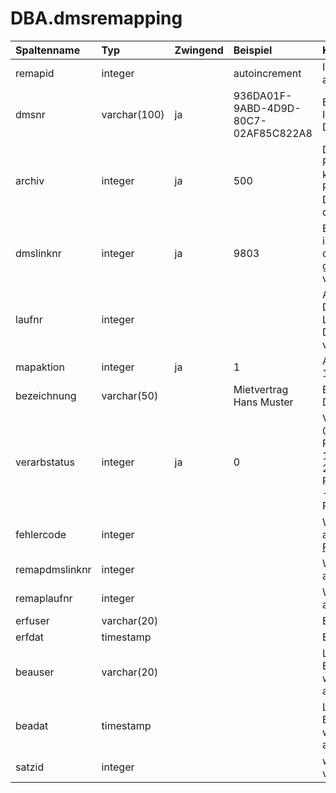 # DBA.dmsremapping

|Spaltenname|Typ|Zwingend|Beispiel|Kommentar|
|:----------|:--|:-------|:-------|:--------|
|remapid|integer||autoincrement|ID wird von Rimo R5 automatisch vergeben|
|dmsnr|varchar(100)|ja|936DA01F-9ABD-4D9D-80C7-02AF85C822A8|Eindeutige Identifikation eines Dokuments aus DMS|
|archiv|integer|ja|500|Die Archivnr wird von Rimo R5 vergeben, kann dort jedoch im Rahmen der E-Dossier Archive frei definiert werden|
|dmslinknr|integer|ja|9803|Eindeutige Rimo R5 interne Identifikation des Dokuments gemäss vDMSExportDokument|
|laufnr|integer|||Ab 5.2.7/bei mehreren DMS-Links: Laufnummer des Dokuments gemäss vDMSExportDokument|
|mapaktion|integer|ja|1|Aktion für Rimo R5:<br>1 = Remapping|
|bezeichnung|varchar(50)||Mietvertrag Hans Muster|Bezeichnung des Dokuments im DMS|
|verarbstatus|integer|ja|0|Verarbeitungsstatus<br>0 = bereit zum Remapping<br>1 = in Arbeit<br>2 = erfolgreiches Remapping<br>-2 = fehlerhaftes Remapping|
|fehlercode|integer|||Wird von Rimo R5 abgefüllt (gemäss [Fehlercodeliste](/_staging%20area/fehlercodes.md))|
|remapdmslinknr|integer|||Wird von Rimo R5 abgefüllt|
|remaplaufnr|integer|||Wird von Rimo R5 abgefüllt|
|erfuser|varchar(20)|||Erfassungsuser|
|erfdat|timestamp|||Erfassungsdatum|
|beauser|varchar(20)|||Letzter Bearbeitungsuser, wird von Rimo R5 abgefüllt|
|beadat|timestamp|||Letztes Bearbeitungsdatum, wird von Rimo R5 abgefüllt|
|satzid|integer|||wird nur von Rimo R5 verwendet|
